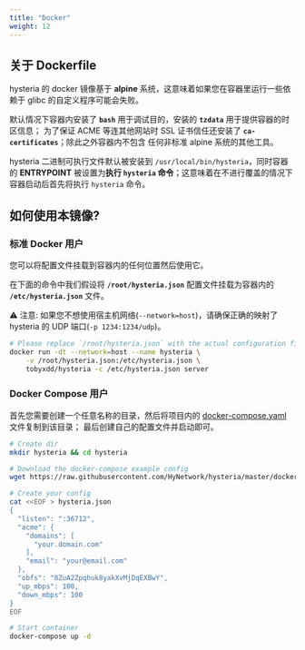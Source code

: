 ```yaml
---
title: "Docker"
weight: 12
---
```


## 关于 Dockerfile

hysteria 的 docker 镜像基于 **alpine** 系统，这意味着如果您在容器里运行一些依赖于 glibc
的自定义程序可能会失败。

默认情况下容器内安装了 **`bash`** 用于调试目的，安装的 **`tzdata`** 用于提供容器的时区信息；
为了保证 ACME 等连其他网站时 SSL 证书信任还安装了 **`ca-certificates`**；除此之外容器内不包含
任何非标准 alpine 系统的其他工具。

hysteria 二进制可执行文件默认被安装到 `/usr/local/bin/hysteria`，同时容器的 **ENTRYPOINT**
被设置为**执行 `hysteria` 命令**；这意味着在不进行覆盖的情况下容器启动后首先将执行 `hysteria`
命令。

## 如何使用本镜像?

### 标准 Docker 用户

您可以将配置文件挂载到容器内的任何位置然后使用它。

在下面的命令中我们假设将 **`/root/hysteria.json`** 配置文件挂载为容器内的 **`/etc/hysteria.json`** 文件。

⚠️ 注意: 如果您不想使用宿主机网络(`--network=host`)，请确保正确的映射了 hysteria 的 UDP 端口(`-p 1234:1234/udp`)。

```sh
# Please replace `/root/hysteria.json` with the actual configuration file location
docker run -dt --network=host --name hysteria \
    -v /root/hysteria.json:/etc/hysteria.json \
    tobyxdd/hysteria -c /etc/hysteria.json server
```

### Docker Compose 用户 

首先您需要创建一个任意名称的目录，然后将项目内的 [docker-compose.yaml](https://raw.githubusercontent.com/HyNetwork/hysteria/master/docker-compose.yaml) 文件复制到该目录；
最后创建自己的配置文件并启动即可。

```sh
# Create dir
mkdir hysteria && cd hysteria

# Download the docker-compose example config
wget https://raw.githubusercontent.com/HyNetwork/hysteria/master/docker-compose.yaml

# Create your config
cat <<EOF > hysteria.json
{
  "listen": ":36712",
  "acme": {
    "domains": [
      "your.domain.com"
    ],
    "email": "your@email.com"
  },
  "obfs": "8ZuA2Zpqhuk8yakXvMjDqEXBwY",
  "up_mbps": 100,
  "down_mbps": 100
}
EOF

# Start container
docker-compose up -d
```

